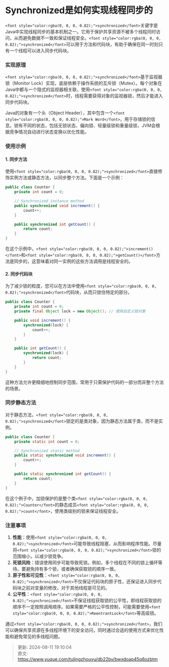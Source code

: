 # Synchronized是如何实现线程同步的

`<font style="color:rgba(0, 0, 0, 0.82);">synchronized</font>`<font style="color:rgba(0, 0, 0, 0.82);">关键字是Java中实现线程同步的基本机制之一。它用于保护共享资源不被多个线程同时访问，从而避免数据不一致和保证线程安全。</font>`<font style="color:rgba(0, 0, 0, 0.82);">synchronized</font>`<font style="color:rgba(0, 0, 0, 0.82);">可以用于方法和代码块，有助于确保在同一时刻只有一个线程可以进入同步代码块。</font>

### <font style="color:rgba(0, 0, 0, 0.82);">实现原理</font>
`<font style="color:rgba(0, 0, 0, 0.82);">synchronized</font>`<font style="color:rgba(0, 0, 0, 0.82);">基于监视器锁（Monitor Lock）实现，底层依赖于操作系统的互斥锁（Mutex）。每个对象在Java中都与一个隐式的监视器相关联，使用</font>`<font style="color:rgba(0, 0, 0, 0.82);">synchronized</font>`<font style="color:rgba(0, 0, 0, 0.82);">时，线程需要获得对象的监视器锁，然后才能进入同步代码块。</font>

<font style="color:rgba(0, 0, 0, 0.82);">Java的对象有一个头（Object Header），其中包含一个</font>`<font style="color:rgba(0, 0, 0, 0.82);">Mark Word</font>`<font style="color:rgba(0, 0, 0, 0.82);">，用于存储锁的信息。锁有不同的状态，包括无锁状态、偏向锁、轻量级锁和重量级锁，JVM会根据竞争情况自动进行状态变换以优化性能。</font>

### <font style="color:rgba(0, 0, 0, 0.82);">使用示例</font>
#### <font style="color:rgba(0, 0, 0, 0.82);">1. 同步方法</font>
<font style="color:rgba(0, 0, 0, 0.82);">使用</font>`<font style="color:rgba(0, 0, 0, 0.82);">synchronized</font>`<font style="color:rgba(0, 0, 0, 0.82);">直接修饰实例方法或静态方法，以同步整个方法。下面是一个示例：</font>

```java
public class Counter {  
    private int count = 0;  

    // Synchronized instance method  
    public synchronized void increment() {  
        count++;  
    }  

    public synchronized int getCount() {  
        return count;  
    }  
}
```

<font style="color:rgba(0, 0, 0, 0.82);">在这个示例中，</font>`<font style="color:rgba(0, 0, 0, 0.82);">increment()</font>`<font style="color:rgba(0, 0, 0, 0.82);">和</font>`<font style="color:rgba(0, 0, 0, 0.82);">getCount()</font>`<font style="color:rgba(0, 0, 0, 0.82);">方法是同步的，这意味着对同一实例的这些方法调用是线程安全的。</font>

#### <font style="color:rgba(0, 0, 0, 0.82);">2. 同步代码块</font>
<font style="color:rgba(0, 0, 0, 0.82);">为了减少锁的粒度，您可以在方法中使用</font>`<font style="color:rgba(0, 0, 0, 0.82);">synchronized</font>`<font style="color:rgba(0, 0, 0, 0.82);">代码块，从而只锁住特定的部分。</font>

```java
public class Counter {  
    private int count = 0;  
    private final Object lock = new Object(); // 使用自定义锁对象  

    public void increment() {  
        synchronized(lock) {  
            count++;  
        }  
    }  

    public int getCount() {  
        synchronized(lock) {  
            return count;  
        }  
    }  
}
```

<font style="color:rgba(0, 0, 0, 0.82);">这种方法允许更精细地控制同步范围，常用于只需保护代码的一部分而非整个方法的场景。</font>

### <font style="color:rgba(0, 0, 0, 0.82);">同步静态方法</font>
<font style="color:rgba(0, 0, 0, 0.82);">对于静态方法，</font>`<font style="color:rgba(0, 0, 0, 0.82);">synchronized</font>`<font style="color:rgba(0, 0, 0, 0.82);">锁定的是类对象，因为静态方法属于类，而不是实例。</font>

```java
public class Counter {  
    private static int count = 0;  

    // Synchronized static method  
    public static synchronized void increment() {  
        count++;  
    }  

    public static synchronized int getCount() {  
        return count;  
    }  
}
```

<font style="color:rgba(0, 0, 0, 0.82);">在这个例子中，加锁保护的是整个类</font>`<font style="color:rgba(0, 0, 0, 0.82);">Counter</font>`<font style="color:rgba(0, 0, 0, 0.82);">的静态成员</font>`<font style="color:rgba(0, 0, 0, 0.82);">count</font>`<font style="color:rgba(0, 0, 0, 0.82);">，使用类级别的锁来保证线程安全。</font>

### <font style="color:rgba(0, 0, 0, 0.82);">注意事项</font>
1. **<font style="color:rgba(0, 0, 0, 0.82);">性能</font>**<font style="color:rgba(0, 0, 0, 0.82);">：使用</font>`<font style="color:rgba(0, 0, 0, 0.82);">synchronized</font>`<font style="color:rgba(0, 0, 0, 0.82);">可能导致线程阻塞，从而影响程序性能。尽量将</font>`<font style="color:rgba(0, 0, 0, 0.82);">synchronized</font>`<font style="color:rgba(0, 0, 0, 0.82);">锁的范围缩小，以减少锁竞争。</font>
2. **<font style="color:rgba(0, 0, 0, 0.82);">死锁风险</font>**<font style="color:rgba(0, 0, 0, 0.82);">：错误使用同步可能导致死锁。例如，多个线程在不同的锁上循环等待。要避免持有多个锁，或者确保获取锁的顺序一致。</font>
3. **<font style="color:rgba(0, 0, 0, 0.82);">原子性和可见性</font>**<font style="color:rgba(0, 0, 0, 0.82);">：</font>`<font style="color:rgba(0, 0, 0, 0.82);">synchronized</font>`<font style="color:rgba(0, 0, 0, 0.82);">不仅保证代码块的原子性，还保证进入同步代码块之前对变量的修改，对于其他线程是可见的。</font>
4. **<font style="color:rgba(0, 0, 0, 0.82);">公平性</font>**<font style="color:rgba(0, 0, 0, 0.82);">：</font>`<font style="color:rgba(0, 0, 0, 0.82);">synchronized</font>`<font style="color:rgba(0, 0, 0, 0.82);">不保证线程获取锁的公平性，即线程获取锁的顺序不一定按照调用顺序。如果需要严格的公平性控制，可能需要使用</font>`<font style="color:rgba(0, 0, 0, 0.82);">ReentrantLock</font>`<font style="color:rgba(0, 0, 0, 0.82);">等高级锁。</font>

<font style="color:rgba(0, 0, 0, 0.82);">通过</font>`<font style="color:rgba(0, 0, 0, 0.82);">synchronized</font>`<font style="color:rgba(0, 0, 0, 0.82);">，我们可以确保共享资源在多线程环境下的安全访问，同时通过合适的使用方式来优化性能和避免常见的多线程问题。</font>



> 更新: 2024-08-11 19:10:04  
> 原文: <https://www.yuque.com/tulingzhouyu/db22bv/bwxdoap45q8ozbtm>